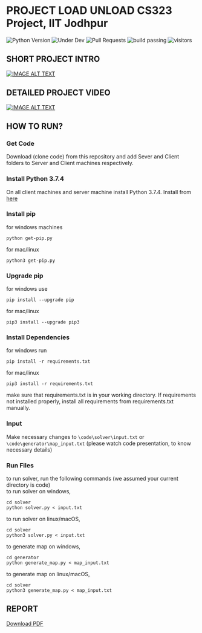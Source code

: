 # PROJECT LOAD UNLOAD CS323 Project, IIT Jodhpur
![Python Version](https://img.shields.io/badge/Python-3.7.4-blue)
![Under Dev](https://img.shields.io/badge/Under-Development-red)
![Pull Requests](https://img.shields.io/badge/Pull%20Requests-Not%20Accepting-purple)
![build passing](https://img.shields.io/badge/Build-Passing-green)
![visitors](https://visitor-badge.glitch.me/badge?page_id=CS323-Project.visitor-badge)

## SHORT PROJECT INTRO
[![IMAGE ALT TEXT](http://img.youtube.com/vi/8E9cT4DOaHk/0.jpg)](http://www.youtube.com/watch?v=8E9cT4DOaHk "Short Introduction")

## DETAILED PROJECT VIDEO
[![IMAGE ALT TEXT](http://img.youtube.com/vi/R2m_LgxQHck/0.jpg)](http://www.youtube.com/watch?v=R2m_LgxQHck "Detailed Project Video")

## HOW TO RUN?

### Get Code
Download (clone code) from this repository and add Sever and Client folders to Server and Client machines respectively.

### Install Python 3.7.4
On all client machines and server machine install Python 3.7.4. Install from [here](https://www.python.org/downloads/release/python-374/)

### Install pip
for windows machines <br>
```
python get-pip.py
```

for mac/linux <br>
```
python3 get-pip.py
```

### Upgrade pip
for windows use <br>
```
pip install --upgrade pip
```

for mac/linux <br>
```
pip3 install --upgrade pip3
```

### Install Dependencies
for windows run <br>
```
pip install -r requirements.txt
```

for mac/linux <br>
```
pip3 install -r requirements.txt
```
make sure that requirements.txt is in your working directory. If requirements not installed properly, install all requirements from requirements.txt manually.

### Input
Make necessary changes to `\code\solver\input.txt` or `\code\generator\map_input.txt` (please watch code presentation, to know necessary details)

### Run Files
to run solver, run the following commands (we assumed your current directory is code) <br>
to run solver on windows,

```
cd solver
python solver.py < input.txt
```

to run solver on linux/macOS,

```
cd solver
python3 solver.py < input.txt
```
to generate map on windows,

```
cd generator
python generate_map.py < map_input.txt
```

to generate map on linux/macOS,

```
cd solver
python3 generate_map.py < map_input.txt
```

## REPORT
<a href="https://github.com/NiveditJain/CS323-Project/raw/master/Report/PDF.pdf">Download PDF</a>
